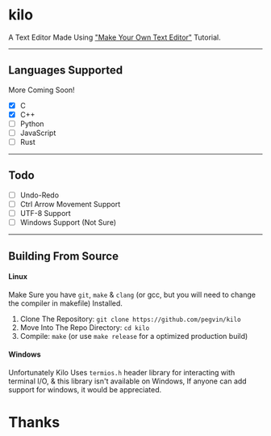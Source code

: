 # kilo
A Text Editor Made Using ["Make Your Own Text Editor"](https://viewsourcecode.org/snaptoken/kilo/) Tutorial.

---
## Languages Supported
More Coming Soon!
- [x] C
- [x] C++
- [ ] Python
- [ ] JavaScript
- [ ] Rust

---
## Todo
- [ ] Undo-Redo
- [ ] Ctrl Arrow Movement Support
- [ ] UTF-8 Support
- [ ] Windows Support (Not Sure)

---
## Building From Source
#### Linux
Make Sure you have `git`, `make` & `clang` (or gcc, but you will need to change the compiler in makefile) Installed.
1. Clone The Repository: `git clone https://github.com/pegvin/kilo`
2. Move Into The Repo Directory: `cd kilo`
3. Compile: `make` (or use `make release` for a optimized production build)

#### Windows
Unfortunately Kilo Uses `termios.h` header library for interacting with terminal I/O, & this library isn't available on Windows, If anyone can add support for windows, it would be appreciated.

# Thanks
